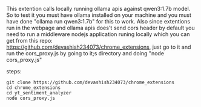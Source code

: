 This extention calls locally running ollama apis against qwen3:1.7b model. So to test it you must have ollama installed on your machine and you must have done "ollama run qwen3:1.7b" for this to work. Also since extentions run in the webpage and ollama apis  does't send cors header by default you need to run a middleware nodejs application runing locally which you can get from this repo: https://github.com/devashish234073/chrome_extensions, just go to it and run the cors_proxy.js by going to it;s directory and doing "node cors_proxy.js"

steps:
```
git clone https://github.com/devashish234073/chrome_extensions
cd chrome_extensions
cd yt_sentiment_analyzer
node cors_proxy.js
```